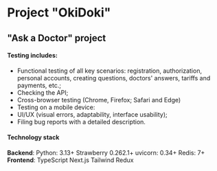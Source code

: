 # Project "OkiDoki"
## "Ask a Doctor" project
#### Testing includes:
- Functional testing of all key scenarios: registration, authorization, personal accounts, creating questions, doctors' answers, tariffs and payments, etc.;
- Checking the API;
- Cross-browser testing (Chrome, Firefox; Safari and Edge)
- Testing on a mobile device:
- UI/UX (visual errors, adaptability, interface usability);
- Filing bug reports with a detailed description.

#### Technology stack
**Backend**:
Python: 3.13+
Strawberry 0.262.1+
uvicorn: 0.34+
Redis: 7+
**Frontend**:
TypeScript
Next.js
Tailwind
Redux
